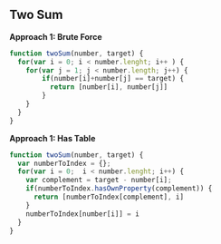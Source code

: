 ## Two Sum
**Approach 1: Brute Force**
```javascript
function twoSum(number, target) {
  for(var i = 0; i < number.lenght; i++ ) {
    for(var j = 1; j < number.length; j++) {
        if(number[i]+number[j] == target) {
          return [number[i], number[j]]
        }
    }
  }
}
```
**Approach 1: Has Table**
```javascript
function twoSum(number, target) {
  var numberToIndex = {};
  for(var i = 0;  i < number.lenght; i++) {
    var complement = target - number[i];
    if(numberToIndex.hasOwnProperty(complement)) {
      return [numberToIndex[complement], i]
    }
    numberToIndex[number[i]] = i
  }
}

```

